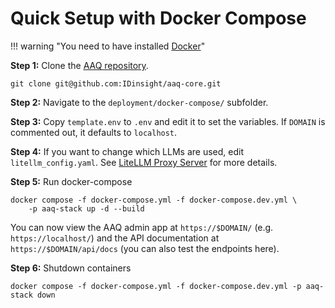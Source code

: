 # Quick Setup with Docker Compose

!!! warning "You need to have installed [Docker](https://docs.docker.com/get-docker/)"

**Step 1:** Clone the [AAQ repository](https://github.com/IDinsight/aaq-core).

    git clone git@github.com:IDinsight/aaq-core.git

**Step 2:** Navigate to the `deployment/docker-compose/` subfolder.

**Step 3:** Copy `template.env` to `.env` and edit it to set the
variables. If `DOMAIN` is commented out, it defaults to `localhost`.

**Step 4:** If you want to change which LLMs are used, edit `litellm_config.yaml`.
See [LiteLLM Proxy Server](../other-components/litellm-proxy/index.md) for more details.

**Step 5:** Run docker-compose

    docker compose -f docker-compose.yml -f docker-compose.dev.yml \
        -p aaq-stack up -d --build

You can now view the AAQ admin app at `https://$DOMAIN/` (e.g. `https://localhost/`) and the API documentation at
`https://$DOMAIN/api/docs` (you can also test the endpoints here).

**Step 6:** Shutdown containers

    docker compose -f docker-compose.yml -f docker-compose.dev.yml -p aaq-stack down
